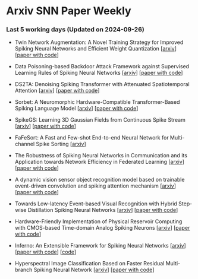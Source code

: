 # Arxiv SNN Paper Weekly


 ### **Last 5 working days (Updated on 2024-09-26)** 


- Twin Network Augmentation: A Novel Training Strategy for Improved Spiking Neural Networks and Efficient Weight Quantization [[arxiv](https://arxiv.org/abs/2409.15849)] [[paper with code](https://paperswithcode.com/paper/twin-network-augmentation-a-novel-training)]

- Data Poisoning-based Backdoor Attack Framework against Supervised Learning Rules of Spiking Neural Networks [[arxiv](https://arxiv.org/abs/2409.15670)] [[paper with code](https://paperswithcode.com/paper/data-poisoning-based-backdoor-attack)]

- DS2TA: Denoising Spiking Transformer with Attenuated Spatiotemporal Attention [[arxiv](https://arxiv.org/abs/2409.15375)] [[paper with code](https://paperswithcode.com/paper/ds2ta-denoising-spiking-transformer-with)]

- Sorbet: A Neuromorphic Hardware-Compatible Transformer-Based Spiking Language Model [[arxiv](https://arxiv.org/abs/2409.15298)] [[paper with code](https://paperswithcode.com/paper/sorbet-a-neuromorphic-hardware-compatible)]

- SpikeGS: Learning 3D Gaussian Fields from Continuous Spike Stream [[arxiv](https://arxiv.org/abs/2409.15176)] [[paper with code](https://paperswithcode.com/paper/spikegs-learning-3d-gaussian-fields-from)]

- FaFeSort: A Fast and Few-shot End-to-end Neural Network for Multi-channel Spike Sorting [[arxiv](https://arxiv.org/abs/2409.13067)]

- The Robustness of Spiking Neural Networks in Communication and its Application towards Network Efficiency in Federated Learning [[arxiv](https://arxiv.org/abs/2409.12769)] [[paper with code](https://paperswithcode.com/paper/the-robustness-of-spiking-neural-networks-in)]

- A dynamic vision sensor object recognition model based on trainable event-driven convolution and spiking attention mechanism [[arxiv](https://arxiv.org/abs/2409.12691)] [[paper with code](https://paperswithcode.com/paper/a-dynamic-vision-sensor-object-recognition)]

- Towards Low-latency Event-based Visual Recognition with Hybrid Step-wise Distillation Spiking Neural Networks [[arxiv](https://arxiv.org/abs/2409.12507)] [[paper with code](https://paperswithcode.com/paper/towards-low-latency-event-based-visual)]

- Hardware-Friendly Implementation of Physical Reservoir Computing with CMOS-based Time-domain Analog Spiking Neurons [[arxiv](https://arxiv.org/abs/2409.11612)] [[paper with code](https://paperswithcode.com/paper/hardware-friendly-implementation-of-physical)]

- Inferno: An Extensible Framework for Spiking Neural Networks [[arxiv](https://arxiv.org/abs/2409.11567)] [[paper with code](https://paperswithcode.com/paper/inferno-an-extensible-framework-for-spiking)] [[code](https://github.com/mdominijanni/inferno)]

- Hyperspectral Image Classification Based on Faster Residual Multi-branch Spiking Neural Network [[arxiv](https://arxiv.org/abs/2409.11619)] [[paper with code](https://paperswithcode.com/paper/hyperspectral-image-classification-based-on-3)]

